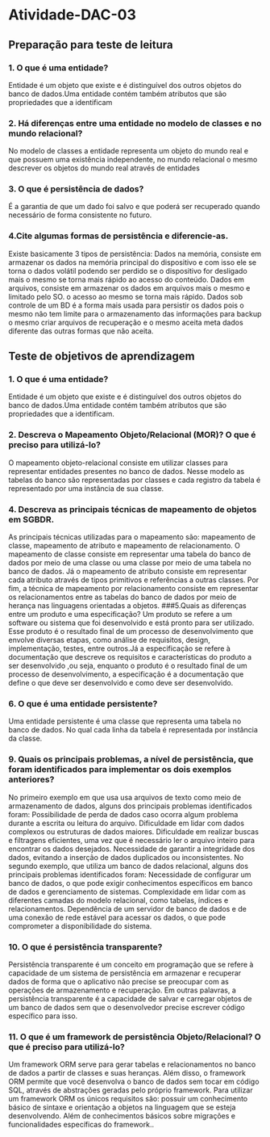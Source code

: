 # Atividade-DAC-03

## Preparação para teste de leitura
### 1. O que é uma entidade?
Entidade é um objeto que existe e é distinguível dos outros objetos do banco de dados.Uma entidade contém também atributos que são propriedades que a identificam
### 2. Há diferenças entre uma entidade no modelo de classes e no mundo relacional?
No modelo de classes  a entidade representa um objeto do mundo real e que possuem uma existência independente, no mundo relacional o mesmo descrever os objetos do mundo real através de entidades
### 3. O que é persistência de dados?
É a garantia de que um dado foi salvo e que poderá ser recuperado quando necessário de forma consistente no futuro.
### 4.Cite algumas formas de persistência e diferencie-as.
Existe basicamente 3 tipos de persistência:
Dados na memória, consiste em armazenar os dados na memória principal do dispositivo e com isso ele se torna o dados volátil podendo ser perdido se o dispositivo for desligado mais o mesmo se torna mais rápido ao acesso do conteúdo. Dados em arquivos, consiste em armazenar os dados em arquivos mais o mesmo e limitado pelo SO. o acesso ao mesmo se torna mais rápido. Dados sob controle de um BD é a forma mais usada para persistir os dados pois o mesmo não tem limite para o armazenamento das informações para backup o mesmo criar arquivos de recuperação e o mesmo aceita meta dados diferente das outras formas que não aceita.

## Teste de objetivos de aprendizagem

### 1. O que é uma entidade? 
Entidade é um objeto que existe e é distinguível dos outros objetos do banco de dados.Uma entidade contém também atributos que são propriedades que a identificam.
### 2. Descreva o Mapeamento Objeto/Relacional (MOR)? O que é preciso para utilizá-lo?
O mapeamento objeto-relacional consiste em utilizar classes para representar entidades presentes no banco de dados. Nesse modelo as tabelas do banco são representadas por classes e cada registro da tabela é representado por uma instância de sua classe.
### 4. Descreva as principais técnicas de mapeamento de objetos em SGBDR.
As principais técnicas utilizadas para o mapeamento são: mapeamento de classe, mapeamento de atributo e mapeamento de relacionamento. O mapeamento de classe consiste em representar uma tabela do banco de dados por meio de uma classe ou uma classe por meio de uma tabela  no banco de dados. Já o mapeamento de atributo consiste em representar cada atributo através de tipos primitivos e referências a  outras classes. Por fim, a técnica de mapeamento por relacionamento consiste em representar os relacionamentos entre as tabelas do banco de dados por meio de herança nas linguagens orientadas a objetos.
###5.Quais as diferenças entre um produto e uma especificação?
Um produto  se refere a um software ou sistema que foi desenvolvido e está pronto para ser utilizado. Esse produto é o resultado final de um processo de desenvolvimento que envolve diversas etapas, como análise de requisitos, design, implementação, testes, entre outros.Já a especificação se refere à documentação que descreve os requisitos e características do produto a ser desenvolvido
,ou seja, enquanto o produto é o resultado final de um processo de desenvolvimento, a especificação é a documentação que define o que deve ser desenvolvido e como deve ser desenvolvido.
### 6. O que é uma entidade persistente?
Uma entidade persistente é uma classe  que representa uma tabela no banco de dados. No qual cada linha da tabela é  representada por instância da classe.
### 9. Quais os principais problemas, a nível de persistência, que foram identificados para implementar os dois exemplos anteriores?
No primeiro exemplo em que usa usa arquivos de texto como meio de armazenamento de dados, alguns dos principais problemas identificados foram:
Possibilidade de perda de dados caso ocorra algum problema durante a escrita ou leitura do arquivo.
Dificuldade em lidar com dados complexos ou estruturas de dados maiores.
Dificuldade em realizar buscas e filtragens eficientes, uma vez que é necessário ler o arquivo inteiro para encontrar os dados desejados.
Necessidade de garantir a integridade dos dados, evitando a inserção de dados duplicados ou inconsistentes.
No segundo exemplo, que utiliza um banco de dados relacional, alguns dos principais problemas identificados foram:
Necessidade de configurar um banco de dados, o que pode exigir conhecimentos específicos em banco de dados e gerenciamento de sistemas.
Complexidade em lidar com as diferentes camadas do modelo relacional, como tabelas, índices e relacionamentos.
Dependência de um servidor de banco de dados e de uma conexão de rede estável para acessar os dados, o que pode comprometer a disponibilidade do sistema.
### 10. O que é persistência transparente?
Persistência transparente é um conceito em programação que se refere à capacidade de um sistema de persistência em armazenar e recuperar dados de forma que o aplicativo não precise se preocupar com as operações de armazenamento e recuperação. Em outras palavras, a persistência transparente é a capacidade de salvar e carregar objetos de um banco de dados sem que o desenvolvedor precise escrever código específico para isso.
### 11. O que é um framework de persistência Objeto/Relacional? O que é preciso para utilizá-lo?
Um framework ORM serve para gerar tabelas e relacionamentos no banco de dados a partir de classes e suas heranças. Além disso, o framework ORM permite que você desenvolva o banco de dados sem tocar em código SQL, através de abstrações geradas pelo próprio framework. Para utilizar um framework ORM os únicos requisitos são: possuir um conhecimento básico de sintaxe e orientação a objetos na linguagem que se esteja desenvolvendo. Além de conhecimentos básicos sobre migrações e funcionalidades específicas do framework..




